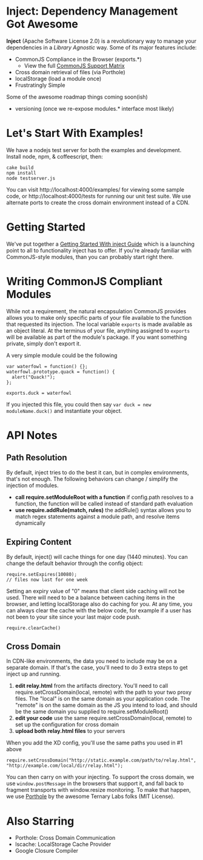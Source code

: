 Inject: Dependency Management Got Awesome
===
**Inject** (Apache Software License 2.0) is a revolutionary way to manage your dependencies in a *Library Agnostic* way. Some of its major features include:

* CommonJS Compliance in the Browser (exports.*)
  * View the full [CommonJS Support Matrix](https://github.com/Jakobo/inject/wiki/CommonJS-Support)
* Cross domain retrieval of files (via Porthole)
* localStorage (load a module once)
* Frustratingly Simple

Some of the awesome roadmap things coming soon(ish)

* versioning (once we re-expose modules.* interface most likely)

Let's Start With Examples!
===
We have a nodejs test server for both the examples and development. Install node, npm, & coffeescript, then:

```
cake build
npm install
node testserver.js
```

You can visit http://localhost:4000/examples/ for viewing some sample code, or http://localhost:4000/tests for running our unit test suite. We use alternate ports to create the cross domain environment instead of a CDN.

Getting Started
===
We've put together a [Getting Started With inject Guide](https://github.com/Jakobo/inject/wiki) which is a launching point to all to functionality inject has to offer. If you're already familiar with CommonJS-style modules, than you can probably start right there.

Writing CommonJS Compliant Modules
===
While not a requirement, the natural encapsulation CommonJS provides allows you to make only specific parts of your file available to the function that requested its injection. The local variable `exports` is made available as an object literal. At the terminus of your file, anything assigned to `exports` will be available as part of the module's package. If you want something private, simply don't export it.

A very simple module could be the following

```
var waterfowl = function() {};
waterfowl.prototype.quack = function() {
  alert("Quack!");
};

exports.duck = waterfowl
```

If you injected this file, you could then say `var duck = new moduleName.duck()` and instantiate your object.

API Notes
===
Path Resolution
---
By default, inject tries to do the best it can, but in complex environments, that's not enough. The following behaviors can change / simplify the injection of modules.

* **call require.setModuleRoot with a function** if config.path resolves to a function, the function will be called instead of standard path evaluation
* **use require.addRule(match, rules)** the addRule() syntax allows you to match regex statements against a module path, and resolve items dynamically

Expiring Content
---
By default, inject() will cache things for one day (1440 minutes). You can change the default behavior through the config object:

```
require.setExpires(10080);
// files now last for one week
```

Setting an expiry value of "0" means that client side caching will not be used. There will need to be a balance between caching items in the browser, and letting localStorage also do caching for you. At any time, you can always clear the cache with the below code, for example if a user has not been to your site since your last major code push.

```
require.clearCache()
```

Cross Domain
---
In CDN-like environments, the data you need to include may be on a separate domain. If that's the case, you'll need to do 3 extra steps to get inject up and running.

1. **edit relay.html** from the artifacts directory. You'll need to call require.setCrossDomain(local, remote) with the path to your two proxy files. The "local" is on the same domain as your application code. The "remote" is on the same domain as the JS you intend to load, and should be the same domain you supplied to require.setModuleRoot()
2. **edit your code** use the same require.setCrossDomain(local, remote) to set up the configuration for cross domain
3. **upload both relay.html files** to your servers

When you add the XD config, you'll use the same paths you used in #1 above

```
require.setCrossDomain("http://static.example.com/path/to/relay.html", "http://example.com/local/dir/relay.html");
```

You can then carry on with your injecting. To support the cross domain, we use `window.postMessage` in the browsers that support it, and fall back to fragment transports with window.resize monitoring. To make that happen, we use [Porthole](http://ternarylabs.github.com/porthole/) by the awesome Ternary Labs folks (MIT License).

Also Starring
===
* Porthole: Cross Domain Communication
* lscache: LocalStorage Cache Provider
* Google Closure Compiler
